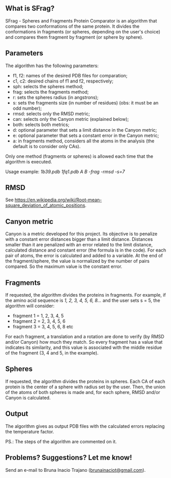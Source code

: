 ## What is SFrag?
SFrag - Spheres and Fragments Protein Comparator is an algorithm that compares two conformations of the same protein. It divides the conformations in fragments (or spheres, depending on the user's choice) and compares them fragment by fragment (or sphere by sphere).

## Parameters
The algorithm has the following parameters:
- f1, f2: names of the desired PDB files for comparation;
- c1, c2: desired chains of f1 and f2, respectively;
- sph: selects the spheres method;
- frag: selects the fragments method;
- r: sets the spheres radius (in angstrons);
- s: sets the fragments size (in number of residues) (obs: it must be an odd number);
- rmsd: selects only the RMSD metric;
- can: selects only the Canyon metric (explained below);
- both: selects both metrics;
- d: optional parameter that sets a limit distance in the Canyon metric;
- e: optional parameter that sets a constant error in the Canyon metric;
- a: in fragments method, considers all the atoms in the analysis (the default is to consider only CAs).

Only one method (fragments or spheres) is allowed each time that the algorithm is executed.

Usage example: *1b39.pdb 1fq1.pdb A B -frag -rmsd -s=7*

## RMSD
See https://en.wikipedia.org/wiki/Root-mean-square_deviation_of_atomic_positions.

## Canyon metric
Canyon is a metric developed for this project. Its objective is to penalize with a constant error distances bigger than a limit distance. Distances smaller than it are penalized with an error related to the limit distance, calculated distance and constant error (the formula is in the code).
For each pair of atoms, the error is calculated and added to a variable. At the end of the fragment/sphere, the value is normalized by the number of pairs compared. So the maximum value is the constant error.

## Fragments
If requested, the algorithm divides the proteins in fragments. For example, if the amino acid sequence is *1, 2, 3, 4, 5, 6, 8...* and the user sets s = 5, the algorithm will consider:
- fragment 1 = 1, 2, 3, 4, 5
- fragment 2 = 2, 3, 4, 5, 6
- fragment 3 = 3, 4, 5, 6, 8 etc

For each fragment, a translation and a rotation are done to verify (by RMSD and/or Canyon) how much they match. So every fragment has a value that indicates its similarity, and this value is associated with the middle residue of the fragment (3, 4 and 5, in the example).

## Spheres
If requested, the algorithm divides the proteins in spheres. Each CA of each protein is the center of a sphere with radius set by the user. Then, the union of the atoms of both spheres is made and, for each sphere, RMSD and/or Canyon is calculated.

## Output
The algorithm gives as output PDB files with the calculated errors replacing the temperature factor.

PS.: The steps of the algorithm are commented on it.

## Problems? Suggestions? Let me know!
Send an e-mail to Bruna Inacio Trajano (brunainaciot@gmail.com).
